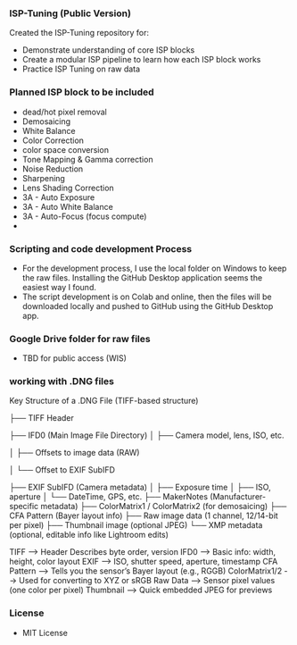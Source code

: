 ### ISP-Tuning (Public Version) 

Created the ISP-Tuning repository for:
- Demonstrate understanding of core ISP blocks
- Create a modular ISP pipeline to learn how each ISP block works
- Practice ISP Tuning on raw data 

### Planned ISP block to be included

- dead/hot pixel removal
- Demosaicing
- White Balance
- Color Correction
- color space conversion
- Tone Mapping & Gamma correction
- Noise Reduction
- Sharpening
- Lens Shading Correction
- 3A - Auto Exposure 
- 3A - Auto White Balance
- 3A - Auto-Focus (focus compute)
- 
### Scripting and code development Process
- For the development process, I use the local folder on Windows to keep the raw files. Installing the GitHub Desktop application seems the easiest way I found.
- The script development is on Colab and online, then the files will be downloaded locally and pushed to GitHub using the GitHub Desktop app.

### Google Drive folder for raw files
- TBD for public access (WIS)

### working with .DNG files
Key Structure of a .DNG File (TIFF-based structure)

├── TIFF Header

├── IFD0 (Main Image File Directory)
│   ├── Camera model, lens, ISO, etc.

│   ├── Offsets to image data (RAW)

│   └── Offset to EXIF SubIFD

├── EXIF SubIFD (Camera metadata)
│   ├── Exposure time
│   ├── ISO, aperture
│   └── DateTime, GPS, etc.
├── MakerNotes (Manufacturer-specific metadata)
├── ColorMatrix1 / ColorMatrix2 (for demosaicing)
├── CFA Pattern (Bayer layout info)
├── Raw image data (1 channel, 12/14-bit per pixel)
├── Thumbnail image (optional JPEG)
└── XMP metadata (optional, editable info like Lightroom edits)

TIFF --> Header	Describes byte order, version
IFD0 --> Basic info: width, height, color layout
EXIF --> ISO, shutter speed, aperture, timestamp
CFA Pattern --> 	Tells you the sensor’s Bayer layout (e.g., RGGB)
ColorMatrix1/2 -->	Used for converting to XYZ or sRGB
Raw Data --> Sensor pixel values (one color per pixel)
Thumbnail -->	Quick embedded JPEG for previews
  
### License
- MIT License
